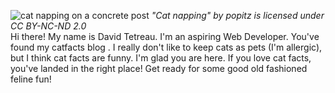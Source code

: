 ![cat napping on a concrete post](https://live.staticflickr.com/84/238020211_b7d8f819ac.jpg)
*"Cat napping" by popitz is licensed under CC BY-NC-ND 2.0*
<br>
Hi there! My name is David Tetreau. I'm an aspiring Web Developer. You've found my catfacts blog . I really don't like to keep cats as pets (I'm allergic), but I think cat facts are funny. I'm glad you are here. If you love cat facts, you've landed in the right place! Get ready for some good old fashioned feline fun!

